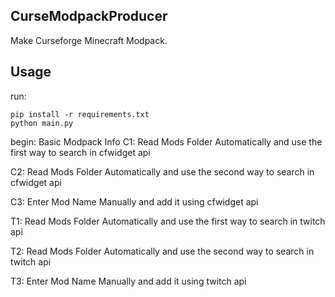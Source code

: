 ## CurseModpackProducer

Make Curseforge Minecraft Modpack.

## Usage

run:

```
pip install -r requirements.txt
python main.py
```

begin: Basic Modpack Info
C1: Read Mods Folder Automatically and use the first way to search in cfwidget api

C2: Read Mods Folder Automatically and use the second way to search in cfwidget api

C3: Enter Mod Name Manually and add it using cfwidget api

T1: Read Mods Folder Automatically and use the first way to search in twitch api

T2: Read Mods Folder Automatically and use the second way to search in twitch api

T3: Enter Mod Name Manually and add it using twitch api